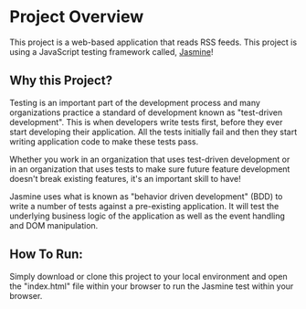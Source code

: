 # Project Overview

This project is a web-based application that reads RSS feeds. This project is using a JavaScript testing framework called, [Jasmine](http://jasmine.github.io/)!

## Why this Project?

Testing is an important part of the development process and many organizations practice a standard of development known as "test-driven development". This is when developers write tests first, before they ever start developing their application. All the tests initially fail and then they start writing application code to make these tests pass.

Whether you work in an organization that uses test-driven development or in an organization that uses tests to make sure future feature development doesn't break existing features, it's an important skill to have!

Jasmine uses what is known as "behavior driven development" (BDD) to write a number of tests against a pre-existing application. It will test the underlying business logic of the application as well as the event handling and DOM manipulation.

## How To Run:

Simply download or clone this project to your local environment and open the "index.html" file within your browser to run the Jasmine test within your browser.